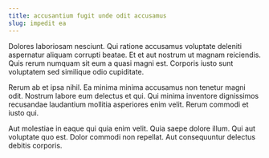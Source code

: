 ```yaml
---
title: accusantium fugit unde odit accusamus
slug: impedit ea
---
```


Dolores laboriosam nesciunt. Qui ratione accusamus voluptate deleniti aspernatur aliquam corrupti beatae. Et et aut nostrum ut magnam reiciendis. Quis rerum numquam sit eum a quasi magni est. Corporis iusto sunt voluptatem sed similique odio cupiditate.

Rerum ab et ipsa nihil. Ea minima minima accusamus non tenetur magni odit. Nostrum labore eum delectus et qui. Qui minima inventore dignissimos recusandae laudantium mollitia asperiores enim velit. Rerum commodi et iusto qui.

Aut molestiae in eaque qui quia enim velit. Quia saepe dolore illum. Qui aut voluptate quo est. Dolor commodi non repellat. Aut consequuntur delectus debitis corporis.
